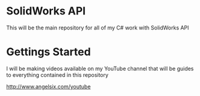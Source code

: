 # SolidWorks API
This will be the main repository for all of my C# work with SolidWorks API

# Gettings Started
I will be making videos available on my YouTube channel that will be guides to everything contained in this repository

http://www.angelsix.com/youtube


